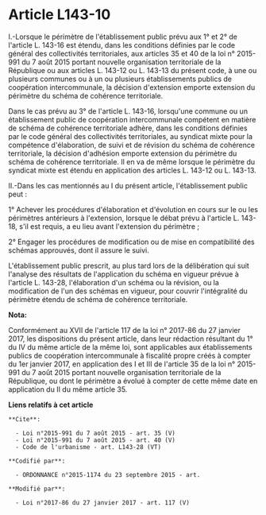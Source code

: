 # Article L143-10

I.-Lorsque le périmètre de l'établissement public prévu aux 1° et 2° de l'article L. 143-16 est étendu, dans les conditions
définies par le code général des collectivités territoriales, aux articles 35 et 40 de la loi n° 2015-991 du 7 août 2015
portant nouvelle organisation territoriale de la République ou aux articles L. 143-12 ou L. 143-13 du présent code, à une ou
plusieurs communes ou à un ou plusieurs établissements publics de coopération intercommunale, la décision d'extension emporte
extension du périmètre du schéma de cohérence territoriale. 

Dans le cas prévu au 3° de l'article L. 143-16, lorsqu'une commune ou un établissement public de coopération intercommunale
compétent en matière de schéma de cohérence territoriale adhère, dans les conditions définies par le code général des
collectivités territoriales, au syndicat mixte pour la compétence d'élaboration, de suivi et de révision du schéma de
cohérence territoriale, la décision d'adhésion emporte extension du périmètre du schéma de cohérence territoriale. Il en va
de même lorsque le périmètre du syndicat mixte est étendu en application des articles L. 143-12 ou L. 143-13. 

II.-Dans les cas mentionnés au I du présent article, l'établissement public peut : 

1° Achever les procédures d'élaboration et d'évolution en cours sur le ou les périmètres antérieurs à l'extension, lorsque le
débat prévu à l'article L. 143-18, s'il est requis, a eu lieu avant l'extension du périmètre ; 

2° Engager les procédures de modification ou de mise en compatibilité des schémas approuvés, dont il assure le suivi. 

L'établissement public prescrit, au plus tard lors de la délibération qui suit l'analyse des résultats de l'application du
schéma en vigueur prévue à l'article L. 143-28, l'élaboration d'un schéma ou la révision, ou la modification de l'un des
schémas en vigueur, pour couvrir l'intégralité du périmètre étendu de schéma de cohérence territoriale.

**Nota:**

Conformément au XVII de l'article 117 de la loi n° 2017-86 du 27 janvier 2017, les dispositions du présent article, dans leur
rédaction résultant du 1° du IV du même article de la même loi, sont applicables aux établissements publics de coopération
intercommunale à fiscalité propre créés à compter du 1er janvier 2017, en application des I et III de l'article 35 de la loi
n° 2015-991 du 7 août 2015 portant nouvelle organisation territoriale de la République, ou dont le périmètre a évolué à
compter de cette même date en application du II du même article 35.

**Liens relatifs à cet article**

	**Cite**:

	  - Loi n°2015-991 du 7 août 2015 - art. 35 (V)
	  - Loi n°2015-991 du 7 août 2015 - art. 40 (V)
	  - Code de l'urbanisme - art. L143-28 (VT)

	**Codifié par**:

	  - ORDONNANCE n°2015-1174 du 23 septembre 2015 - art.

	**Modifié par**:

	  - Loi n°2017-86 du 27 janvier 2017 - art. 117 (V)
